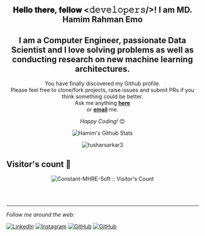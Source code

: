 <div align="center">
<h2> 𝐇𝐞𝐥𝐥𝐨 𝐭𝐡𝐞𝐫𝐞, 𝐟𝐞𝐥𝐥𝐨𝐰 <𝚍𝚎𝚟𝚎𝚕𝚘𝚙𝚎𝚛𝚜/>! I am MD. Hamim Rahman Emo 
<h2> I am a Computer Engineer, passionate Data Scientist and I love solving problems as well as conducting research on new machine learning architectures.</h2>
</div>

<div align="center" width="50">


</div>

<div align="center">

You have finally discovered my Github profile. <br>
Please feel free to clone/fork projects, raise issues and submit PRs if you think something could be better. <br>
Ask me anything <a href="https://github.com/Constant-MHRE-Soft/About_Me/issues/new/choose"><b>here</b></a><br>
or <a href="mailto:app.mhre@gmail.com"><b>email</b></a> me.

<i>Happy Coding!</i> 😊

</div>

<div align="center">


<img align="center" src="https://github-readme-stats.vercel.app/api?username=Constant-MHRE-Soft&include_all_commits=true&count_private=true&show_icons=true&line_height=20&title_color=7A7ADB&icon_color=2234AE&text_color=D3D3D3&bg_color=0,000000,130F40" alt="Hamim's Github Stats">
</div>

  
<div align="center">
<p><img align="center" src="https://github-readme-stats.vercel.app/api/top-langs?username=Constant-MHRE-Soft&show_icons=true&theme=monokai&layout=compact" alt="tusharsarkar3" /></p>
</div>

<h2> Visitor's count 👀</h2>
<p align="center"><img src="https://profile-counter.glitch.me/{Constant-MHRE-Soft}/count.svg" alt="Constant-MHRE-Soft :: Visitor's Count" /></p>

</br>
</br>

---

<i>Follow me around the web:</i><br>

<a href="https://www.linkedin.com/in/md-hamim-rahman-emo/" target="_blank"><img src="https://img.shields.io/badge/LinkedIn-%230077B5.svg?&style=flat-square&logo=linkedin&logoColor=white" alt="LinkedIn"></a>
<a href="https://www.instagram.com/king_mhre/" target="_blank"><img src="https://img.shields.io/badge/Instagram-%23E4405F.svg?&style=flat-square&logo=instagram&logoColor=white" alt="Instagram"></a>
<a href="https://github.com/Constant-MHRE-Soft" target="_blank"><img src="https://img.shields.io/badge/GitHub-%231877F2.svg?&style=flat-square&logo=github&logoColor=white" alt="GitHub"></a>
<a href="https://scholar.google.com/" target="_blank"><img src="https://img.shields.io/badge/scholar-%230077B5.svg?&style=flat-square&logo=google" alt="GitHub"></a>
</div>

<!---
Constant-MHRE-Soft/Constant-MHRE-Soft is a ✨ special ✨ repository because its `README.md` (this file) appears on your GitHub profile.
You can click the Preview link to take a look at your changes.
--->
